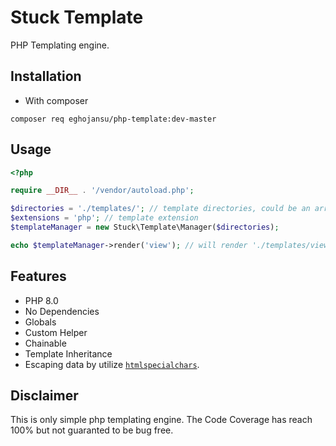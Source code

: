 Stuck Template
==============

PHP Templating engine.

Installation
------------

- With composer

`composer req eghojansu/php-template:dev-master`

Usage
-----

```php
<?php

require __DIR__ . '/vendor/autoload.php';

$directories = './templates/'; // template directories, could be an array of directory or directories delimited by "," OR ";" OR "|"
$extensions = 'php'; // template extension
$templateManager = new Stuck\Template\Manager($directories);

echo $templateManager->render('view'); // will render './templates/view.php'
```

Features
--------

- PHP 8.0
- No Dependencies
- Globals
- Custom Helper
- Chainable
- Template Inheritance
- Escaping data by utilize [`htmlspecialchars`](https://www.php.net/manual/en/function.htmlspecialchars.php).

Disclaimer
----------

This is only simple php templating engine. The Code Coverage has reach 100% but not guaranted to be bug free.